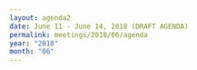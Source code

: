 ```yaml
---
layout: agenda2
date: June 11 - June 14, 2018 (DRAFT AGENDA)
permalink: meetings/2018/06/agenda
year: "2018"
month: "06"
---
```

